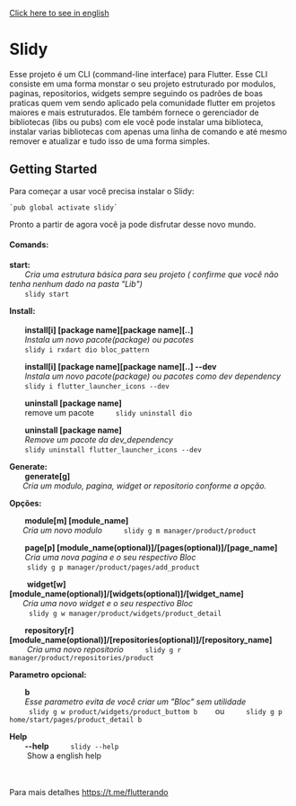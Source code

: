 [Click here to see in english](README.md)

# Slidy

Esse projeto é um CLI (command-line interface) para Flutter.
Esse CLI consiste em uma forma monstar o seu projeto estruturado por modulos, paginas, repositorios, widgets sempre seguindo os padrões de boas praticas quem vem sendo aplicado pela comunidade flutter em projetos maiores e mais estruturados.
Ele também fornece o gerenciador de bibliotecas (libs ou pubs) com ele você pode instalar uma biblioteca, instalar varias bibliotecas com apenas uma linha de comando e até mesmo remover e atualizar e tudo isso de uma forma simples.

## Getting Started

Para começar a usar você precisa instalar o Slidy:

    `pub global activate slidy`

Pronto a partir de agora você ja pode disfrutar desse novo mundo. <br>

#### Comands:    
  **start:**  <br>
     &nbsp;&nbsp;&nbsp;&nbsp;&nbsp;&nbsp;&nbsp;*Cria uma estrutura básica para seu projeto ( confirme que você não tenha nenhum dado na pasta "Lib")* <br>
         &nbsp;&nbsp;&nbsp;&nbsp;&nbsp;&nbsp;&nbsp;` slidy start ` <br>

**Install:** <br> <br>
&nbsp;&nbsp;&nbsp;&nbsp;&nbsp;&nbsp;&nbsp;**install[i] [package name][package name][..]** 	 <br>
&nbsp;&nbsp;&nbsp;&nbsp;&nbsp;&nbsp; *Instala um novo pacote(package) ou pacotes* <br>
        &nbsp;&nbsp;&nbsp;&nbsp;&nbsp;&nbsp;&nbsp;` slidy i rxdart dio bloc_pattern ` <br>

&nbsp;&nbsp;&nbsp;&nbsp;&nbsp;&nbsp;&nbsp;**install[i] [package name][package name][..] --dev**  <br>
&nbsp;&nbsp;&nbsp;&nbsp;&nbsp;&nbsp;&nbsp;*Instala um novo pacote(package) ou pacotes como dev dependency* <br>
        &nbsp;&nbsp;&nbsp;&nbsp;&nbsp;&nbsp;&nbsp;` slidy i flutter_launcher_icons --dev ` 


&nbsp;&nbsp;&nbsp;&nbsp;&nbsp;&nbsp;&nbsp;**uninstall [package name]**  <br>
&nbsp;&nbsp;&nbsp;&nbsp;&nbsp;&nbsp;	remove um pacote
        &nbsp;&nbsp;&nbsp;&nbsp;&nbsp;&nbsp;&nbsp;` slidy uninstall dio` 

&nbsp;&nbsp;&nbsp;&nbsp;&nbsp;&nbsp;&nbsp;**uninstall [package name]**  <br>
&nbsp;&nbsp;&nbsp;&nbsp;&nbsp;&nbsp;	*Remove um pacote da dev_dependency* <br>
         &nbsp;&nbsp;&nbsp;&nbsp;&nbsp;&nbsp;&nbsp;` slidy uninstall flutter_launcher_icons --dev  `  <br>

**Generate:** <br>
    &nbsp;&nbsp;&nbsp;&nbsp;&nbsp;&nbsp;&nbsp;**generate[g]**  <br>
&nbsp;&nbsp;&nbsp;&nbsp;&nbsp;&nbsp;*Cria um modulo, pagina, widget or repositorio conforme a opção.* <br>
    
**Opções:** <br>
    
&nbsp;&nbsp;&nbsp;&nbsp;&nbsp;&nbsp;&nbsp;**module[m] [module_name]**  <br>
&nbsp;&nbsp;&nbsp;&nbsp;&nbsp;&nbsp;*Cria um novo modulo*
             &nbsp;&nbsp;&nbsp;&nbsp;&nbsp;&nbsp;&nbsp;` slidy g m manager/product/product` 
            
&nbsp;&nbsp;&nbsp;&nbsp;&nbsp;&nbsp;&nbsp;**page[p] [module_name(optional)]/[pages(optional)]/[page_name]**	 <br>
&nbsp;&nbsp;&nbsp;&nbsp;&nbsp;&nbsp; *Cria uma nova pagina e o seu respectivo Bloc* <br>
&nbsp;&nbsp;&nbsp;&nbsp;&nbsp;&nbsp;&nbsp;             ` slidy g p manager/product/pages/add_product	` 
            
&nbsp;&nbsp;&nbsp;&nbsp;&nbsp;&nbsp;&nbsp; **widget[w] [module_name(optional)]/[widgets(optional)]/[widget_name]**  <br>
&nbsp;&nbsp;&nbsp;&nbsp;&nbsp;&nbsp;*Cria uma novo widget e o seu respectivo Bloc* <br>
             &nbsp;&nbsp;&nbsp;&nbsp;&nbsp;&nbsp;&nbsp;` slidy g w manager/product/widgets/product_detail` 
            
&nbsp;&nbsp;&nbsp;&nbsp;&nbsp;&nbsp;&nbsp;**repository[r] [module_name(optional)]/[repositories(optional)]/[repository_name]** <br>
&nbsp;&nbsp;&nbsp;&nbsp;&nbsp;&nbsp;&nbsp; *Cria uma novo repositorio*
             &nbsp;&nbsp;&nbsp;&nbsp;&nbsp;&nbsp;&nbsp;` slidy g r manager/product/repositories/product` 
    

**Parametro opcional:** <br>

&nbsp;&nbsp;&nbsp;&nbsp;&nbsp;&nbsp;&nbsp;**b**  <br>
&nbsp;&nbsp;&nbsp;&nbsp;&nbsp;&nbsp;&nbsp;*Esse parametro evita de você criar um "Bloc" sem utilidade* <br>
        &nbsp;&nbsp;&nbsp;&nbsp;&nbsp;&nbsp;&nbsp;` slidy g w product/widgets/product_buttom b` 
        &nbsp;&nbsp;&nbsp;&nbsp;&nbsp;&nbsp;&nbsp;ou
        &nbsp;&nbsp;&nbsp;&nbsp;&nbsp;&nbsp;&nbsp;` slidy g p home/start/pages/product_detail b` 

**Help** <br>
&nbsp;&nbsp;&nbsp;&nbsp;&nbsp;&nbsp;&nbsp;**--help**
    &nbsp;&nbsp;&nbsp;&nbsp;&nbsp;&nbsp;&nbsp;` slidy --help` <br>
&nbsp;&nbsp;&nbsp;&nbsp;&nbsp;&nbsp;&nbsp;&nbsp;Show a english help <br/><br/><br/>

Para mais detalhes https://t.me/flutterando
